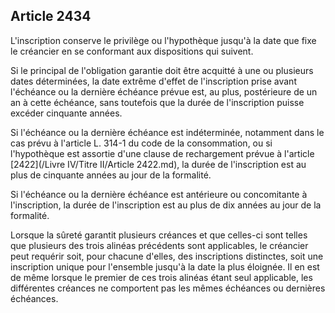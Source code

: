 Article 2434
----
L'inscription conserve le privilège ou l'hypothèque jusqu'à la date que fixe le
créancier en se conformant aux dispositions qui suivent.

Si le principal de l'obligation garantie doit être acquitté à une ou plusieurs
dates déterminées, la date extrême d'effet de l'inscription prise avant
l'échéance ou la dernière échéance prévue est, au plus, postérieure de un an à
cette échéance, sans toutefois que la durée de l'inscription puisse excéder
cinquante années.

Si l'échéance ou la dernière échéance est indéterminée, notamment dans le cas
prévu à l'article L. 314-1 du code de la consommation, ou si l'hypothèque est
assortie d'une clause de rechargement prévue à l'article [2422](/Livre IV/Titre II/Article 2422.md), la durée de
l'inscription est au plus de cinquante années au jour de la formalité.

Si l'échéance ou la dernière échéance est antérieure ou concomitante à
l'inscription, la durée de l'inscription est au plus de dix années au jour de la
formalité.

Lorsque la sûreté garantit plusieurs créances et que celles-ci sont telles que
plusieurs des trois alinéas précédents sont applicables, le créancier peut
requérir soit, pour chacune d'elles, des inscriptions distinctes, soit une
inscription unique pour l'ensemble jusqu'à la date la plus éloignée. Il en est
de même lorsque le premier de ces trois alinéas étant seul applicable, les
différentes créances ne comportent pas les mêmes échéances ou dernières
échéances.
